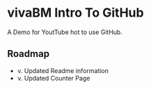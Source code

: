 # vivaBM Intro To GitHub
A Demo for YoutTube hot to use GitHub.

## Roadmap
* v. Updated Readme information
* v. Updated Counter Page
